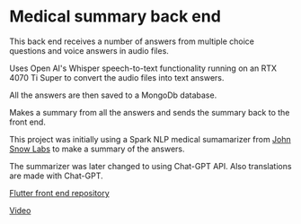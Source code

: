 # Medical summary back end

This back end receives a number of answers from multiple choice questions and voice answers in audio files. 

Uses Open AI's Whisper speech-to-text functionality running on an RTX 4070 Ti Super to convert the audio files into text answers.

All the answers are then saved to a MongoDb database.

Makes a summary from all the answers and sends the summary back to the front end.

This project was initially using a Spark NLP medical sumamarizer from [John Snow Labs](https://nlp.johnsnowlabs.com/medical_text_summarization) to make a summary of the answers.

The summarizer was later changed to using Chat-GPT API. Also translations are made with Chat-GPT.

[Flutter front end repository](https://github.com/mabackma/medical_questionnaire)

[Video](https://www.youtube.com/watch?v=LpVu0fCTQkw)
